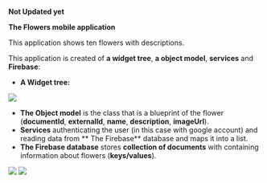 **Not Updated yet**

**The Flowers mobile application**

This application shows ten flowers with descriptions.

This application is created of **a widget tree**, **a object model**, **services** and **Firebase**: 

- **A Widget tree:**



![](https://github.com/Laura555-p/flowers/blob/master/assets/images/flowerwidgettree.PNG)

- **The Object model** is the class that is a blueprint of the flower (**documentId**, **externalId**, **name**, **description**, **imageUrl**).
- **Services** authenticating the user (in this case with google account) and reading data from ** The Firebase** database and maps it into a list.
- **The Firebase database** stores **collection of documents** with containing information about flowers (**keys/values**). 



![](https://github.com/Laura555-p/flowers/blob/master/assets/images/1_flower.PNG)
![](https://github.com/Laura555-p/flowers/blob/master/assets/images/2_flower.PNG)
